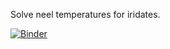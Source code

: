 Solve neel temperatures for iridates.

[![Binder](https://mybinder.org/badge_logo.svg)](https://mybinder.org/v2/gh/mpmdean/solve_TN_327/master)



